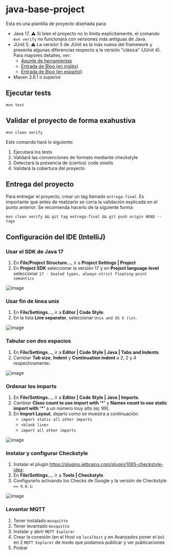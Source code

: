 # java-base-project

Esta es una plantilla de proyecto diseñada para: 

* Java 17. :warning: Si bien el proyecto no lo limita explícitamente, el comando `mvn verify` no funcionará con versiones más antiguas de Java. 
* JUnit 5. :warning: La versión 5 de JUnit es la más nueva del framework y presenta algunas diferencias respecto a la versión "clásica" (JUnit 4). Para mayores detalles, ver: 
  *  [Apunte de herramientas](https://docs.google.com/document/d/1VYBey56M0UU6C0689hAClAvF9ILE6E7nKIuOqrRJnWQ/edit#heading=h.dnwhvummp994)
  *  [Entrada de Blog (en inglés)](https://www.baeldung.com/junit-5-migration) 
  *  [Entrada de Blog (en español)](https://www.paradigmadigital.com/dev/nos-espera-junit-5/)
* Maven 3.8.1 o superior

## Ejecutar tests

```
mvn test
```

## Validar el proyecto de forma exahustiva

```
mvn clean verify
```

Este comando hará lo siguiente:

 1. Ejecutará los tests
 2. Validará las convenciones de formato mediante checkstyle
 3. Detectará la presencia de (ciertos) code smells
 4. Validará la cobertura del proyecto

## Entrega del proyecto

Para entregar el proyecto, crear un tag llamado `entrega-final`. Es importante que antes de realizarlo se corra la validación
explicada en el punto anterior. Se recomienda hacerlo de la siguiente forma:

```
mvn clean verify && git tag entrega-final && git push origin HEAD --tags
```

## Configuración del IDE (IntelliJ)

### Usar el SDK de Java 17

1. En **File/Project Structure...**, ir a **Project Settings | Project**
2. En **Project SDK** seleccionar la versión 17 y en **Project language level** seleccionar `17 - Sealed types, always-strict floating-point semantics`

![image](https://user-images.githubusercontent.com/39303639/228126065-221b9851-fb96-4f7f-a8e1-010732dc7ef6.png)

### Usar fin de linea unix
1. En **File/Settings...**, ir a **Editor | Code Style**.
2. En la lista **Line separator**, seleccionar `Unix and OS X (\n)`.

![image](https://user-images.githubusercontent.com/39303639/228126546-352289fa-8feb-4b39-99db-d8b860915fea.png)

### Tabular con dos espacios

1. En **File/Settings...**, ir a **Editor | Code Style | Java | Tabs and Indents**.
2. Cambiar **Tab size**, **Indent** y **Continuation indent** a 2, 2 y 4 respectivamente:

![image](https://user-images.githubusercontent.com/39303639/228127009-8c84ea72-969b-4e05-b311-45e3688a4164.png)

### Ordenar los imports

1. En **File/Settings...**, ir a **Editor | Code Style | Java | Imports**.
2. Cambiar **Class count to use import with '*'** y **Names count to use static import with '*'** a un número muy alto (ej: 99).
3. En **Import Layout**, dejarlo como se muestra a continuación:
    - `import static all other imports`
    - `<blank line>`
    - `import all other imports`

![image](https://user-images.githubusercontent.com/39303639/228126787-36f9ecff-27f2-4b99-bf11-a6bd89f67087.png)

### Instalar y configurar Checkstyle

1. Instalar el plugin https://plugins.jetbrains.com/plugin/1065-checkstyle-idea:
2. En **File/Settings...**, ir a **Tools | Checkstyle**.
3. Configurarlo activando los Checks de Google y la versión de Checkstyle `== 9.0.1`:

![image](https://github.com/dds-utn/java-base-project/assets/11719816/b1edc122-4675-4f8d-bffc-9e3d3366fac6)

### Levantar MQTT

1. Tener instalado `mosquitto`
2. Tener levantado `mosquitto`
3. Instalar y abrir `MQTT Explorer`
4. Crear la conexión (en el Host va `localhost` y en Avanzados poner el `QoS` en 2 `MQTT Explorer` de modo que podamos publicar y ver publicaciones
5. Probar


